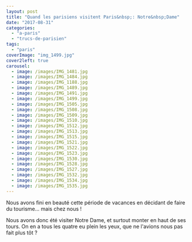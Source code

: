 ```yaml
---
layout: post
title: "Quand les parisiens visitent Paris&nbsp;: Notre&nbsp;Dame"
date: "2017-08-31"
categories: 
  - "a-paris"
  - "trucs-de-parisien"
tags: 
  - "paris"
coverImage: "img_1499.jpg"
cover2left: true
carousel: 
  - image: /images/IMG_1481.jpg
  - image: /images/IMG_1484.jpg
  - image: /images/IMG_1188.jpg
  - image: /images/IMG_1489.jpg
  - image: /images/IMG_1491.jpg
  - image: /images/IMG_1499.jpg
  - image: /images/IMG_1505.jpg
  - image: /images/IMG_1508.jpg
  - image: /images/IMG_1509.jpg
  - image: /images/IMG_1510.jpg
  - image: /images/IMG_1512.jpg
  - image: /images/IMG_1513.jpg
  - image: /images/IMG_1515.jpg
  - image: /images/IMG_1521.jpg
  - image: /images/IMG_1522.jpg
  - image: /images/IMG_1523.jpg
  - image: /images/IMG_1530.jpg
  - image: /images/IMG_1528.jpg
  - image: /images/IMG_1527.jpg
  - image: /images/IMG_1532.jpg
  - image: /images/IMG_1534.jpg
  - image: /images/IMG_1535.jpg
---
```


Nous avons fini en beauté cette période de vacances en décidant de faire du tourisme... mais chez nous !

Nous avons donc été visiter Notre Dame, et surtout monter en haut de ses tours. On en a tous les quatre eu plein les yeux, que ne l'avions nous pas fait plus tôt ?
